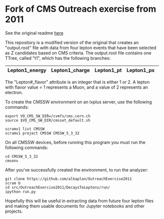 # Fork of CMS Outreach exercise from 2011

See the original readme [here](https://github.com/katilp/OutreachExercise2011)

This repository is a modified version of the original that creates an "output.root" file with data from four lepton events that have been selected as Z candidates based on CMS criteria.  The output.root file contains one TTree, called "t1", which has the following branches:


Lepton1_energy | Lepton1_charge | Lepton1_pt | Lepton1_px | Lepton1_py | Lepton1_pz | Lepton1_phi | Lepton1_eta | Lepton1_flavor | Lepton2_energy | Lepton2_charge | Lepton2_pt | Lepton2_px | Lepton2_py | Lepton2_pz | Lepton2_phi | Lepton2_eta | Lepton2_flavor | Lepton3_energy | Lepton3_charge | Lepton3_pt | Lepton3_px | Lepton3_py | Lepton3_pz | Lepton3_phi | Lepton3_eta | Lepton3_flavor | Lepton4_energy | Lepton4_charge  | Lepton4_ | Lepton4_px | Lepton4_py | Lepton4_pz | Lepton4_phi | Lepton4_eta | Lepton4_flavor
--- | --- | --- | --- | --- | --- | --- | --- | --- | --- | --- | --- | --- | --- | --- | --- | --- | --- | --- | --- | --- | --- | --- | --- | --- | --- | --- | --- | --- | --- | --- | --- | --- | --- | --- | --- 

The "Lepton#_flavor" attribute is an integer that is either 1 or 2. A lepton with flavor value = 1 represents a Muon, and a value of 2 represents an electron.

To create the CMSSW environment on an lxplus server, use the following commands:

```
export VO_CMS_SW_DIR=/cvmfs/cms.cern.ch
source $VO_CMS_SW_DIR/cmsset_default.sh

scramv1 list CMSSW
scramv1 project CMSSW CMSSW_5_3_32
```

On all CMSSW devices, before running this program you must run the following commands:

```
cd CMSSW_5_3_32
cmsenv
```

After you've successfully created the environment, to run the analyzer:

```
git clone https://github.com/alkaplan/OutreachExercise2011
scram b
cd src/OutreachExercise2011/DecaysToLeptons/run/
ipython run.py
```

Hopefully this will be useful in extracting data from future four lepton files and making them usable documents for Jupyter notebooks and other projects.